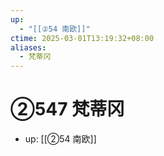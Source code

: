 ```yaml
---
up:
  - "[[②54 南欧]]"
ctime: 2025-03-01T13:19:32+08:00
aliases:
  - 梵蒂冈
---
```


# ②547 梵蒂冈

- up: [[②54 南欧]]

